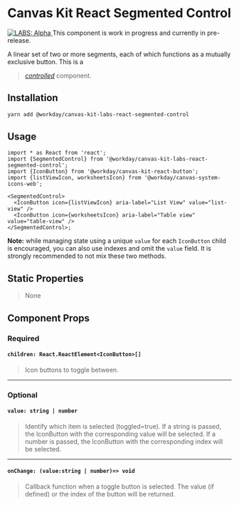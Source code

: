 # Canvas Kit React Segmented Control

<a href="https://github.com/Workday/canvas-kit/tree/master/modules/_labs/README.md">
  <img src="https://img.shields.io/badge/LABS-alpha-orange" alt="LABS: Alpha" />
</a>  This component is work in progress and currently in pre-release.

A linear set of two or more segments, each of which functions as a mutually exclusive button. This
is a

> [_controlled_](https://reactjs.org/docs/forms.html#controlled-components) component.

## Installation

```sh
yarn add @workday/canvas-kit-labs-react-segmented-control
```

## Usage

```tsx
import * as React from 'react';
import {SegmentedControl} from '@workday/canvas-kit-labs-react-segmented-control';
import {IconButton} from '@workday/canvas-kit-react-button';
import {listViewIcon, worksheetsIcon} from '@workday/canvas-system-icons-web';

<SegmentedControl>
  <IconButton icon={listViewIcon} aria-label="List View" value="list-view" />
  <IconButton icon={worksheetsIcon} aria-label="Table view" value="table-view" />
</SegmentedControl>;
```

**Note:** while managing state using a unique `value` for each `IconButton` child is encouraged, you
can also use indexes and omit the `value` field. It is strongly recommended to not mix these two
methods.

## Static Properties

> None

## Component Props

### Required

#### `children: React.ReactElement<IconButton>[]`

> Icon buttons to toggle between.

---

### Optional

#### `value: string | number`

> Identify which item is selected (toggled=true). If a string is passed, the IconButton with the
> corresponding value will be selected. If a number is passed, the IconButton with the corresponding
> index will be selected.

---

#### `onChange: (value:string | number)=> void`

> Callback function when a toggle button is selected. The value (if defined) or the index of the
> button will be returned.
